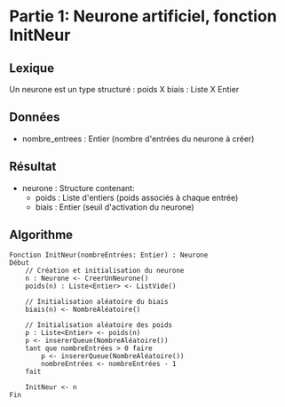 # Partie 1: Neurone artificiel, fonction InitNeur

## Lexique
  Un neurone est un type structuré :
    poids X biais : Liste<Entier> X Entier

## Données
- nombre_entrees : Entier (nombre d'entrées du neurone à créer)

## Résultat 
- neurone : Structure contenant:
  - poids : Liste d'entiers (poids associés à chaque entrée)
  - biais : Entier (seuil d'activation du neurone)

## Algorithme
```
Fonction InitNeur(nombreEntrées: Entier) : Neurone
Début
    // Création et initialisation du neurone
    n : Neurone <- CreerUnNeurone()
    poids(n) : Liste<Entier> <- ListVide()

    // Initialisation aléatoire du biais
    biais(n) <- NombreAléatoire()
    
    // Initialisation aléatoire des poids
    p : Liste<Entier> <- poids(n)
    p <- insererQueue(NombreAléatoire())
    tant que nombreEntrées > 0 faire
        p <- insererQueue(NombreAléatoire())
        nombreEntrées <- nombreEntrées - 1
    fait
    
    InitNeur <- n
Fin
```